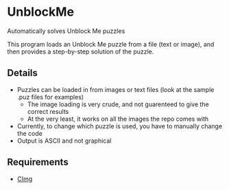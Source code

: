# UnblockMe
Automatically solves Unblock Me puzzles

This program loads an Unblock Me puzzle from a file (text or image), and then provides a step-by-step solution of the puzzle.

## Details
* Puzzles can be loaded in from images or text files (look at the sample .puz files for examples)
  * The image loading is very crude, and not guarenteed to give the correct results
  * At the very least, it works on all the images the repo comes with
* Currently, to change which puzzle is used, you have to manually change the code
* Output is ASCII and not graphical

## Requirements
* [CImg](http://cimg.eu/reference/structcimg__library_1_1CImg.html)
